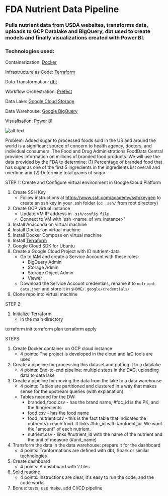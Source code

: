 # FDA Nutrient Data Pipeline
### Pulls nutrient data from USDA websites, transforms data, uploads to GCP Datalake and BigQuery, dbt used to create models and finally visualizations created with Power BI. 

### Technologies used:
Containerization: [Docker](https://www.docker.com)

Infrastructure as Code: [Terraform](https://www.terraform.io)

Data Transformation: [dbt](https://www.getdbt.com)

Workflow Orchestration: [Prefect](https://www.prefect.io)

Data Lake: [Google Cloud Storage](https://cloud.google.com/storage)

Data Warehouse: [Google BigQuery](https://cloud.google.com/bigquery)

Visualisation: [Power BI]()


![alt text](https://github.com/danielyrigney/USDA-Data-Pipeline/blob/cdf8a02ec7ddb54f4dac5368bccf630575e5374a/images/Screen%20Shot%202023-04-02%20at%2012.38.03%20AM.png "Flow Chart")

Problem: Added sugar to processed foods sold in the US and around the world is a significant source of concern to health agency, doctors, and individual consumers. The Food and Drug Administrations FoodData Central provides information on millions of branded food products. We will use the data provided by the FDA to determine: (1) Percentage of branded food that has sugar as one of the first 5 ingredients in the ingredients list overall and overtime and (2) Determine total grams of sugar 


STEP 1: Create and Configure virtual environment in Google Cloud Platform
1. Create SSH Key 
    - Follow instructions at https://www.ssh.com/academy/ssh/keygen to create an ssh key in your .ssh folder (` cd .ssh/ ` from root directory)
2. Create GCP virtual instance
    - Update VM IP address in ` .ssh/config file ` 
    - Connect to VM with 'ssh <name_of_vm_instance>' 
3. Install Anaconda on virtual machine
4. Install Docker on virtual machine 
5. Install Docker Compose on virtual machine
6. Install [Terraform](https://www.terraform.io/downloads)
7. Google Cloud SDK for Ubuntu
8. Create a Google Cloud Project with ID nutrient-data 
    - Go to IAM and create a Service Account with these roles:
        - BigQuery Admin
        - Storage Admin
        - Storage Object Admin
        - Viewer
    - Download the Service Account credentials, rename it to ` nutrient-data.json ` and store it in ` $HOME/.google/credentials/ `
7. Clone repo into virtual machine 


STEP 2:
1. Initialize Terraform
    - In the main directory 

terraform init
terraform plan
terraform apply










STEPS: 
1) Create Docker container on GCP cloud instance
    - 4 points: The project is developed in the cloud and IaC tools are used
2) Create a pipeline for processing this dataset and putting it to a datalake
    - 4 points: End-to-end pipeline: multiple steps in the DAG, uploading data to data lake
3) Create a pipeline for moving the data from the lake to a data warehouse
    - 4 points: Tables are partitioned and clustered in a way that makes sense for the upstream queries (with explanation)
    - Tables needed for the DW: 
        - branded_food.csv - has the brand name, #fdc_id is the PK, and the #ingredients 
        - food.csv - has the food name 
        - food_nutrient.csv - this is the fact table that indicates the nutrients in each food. It links #fdc_id with #nutrient_id. We want the "amount" of each nutrient. 
        - nutrient.csv - links #nutrient_id with the name of the nutrient and the unit of measure (#unit_name)
4) Transform the data in the data warehouse: prepare it for the dashboard
    - 4 points: Tranformations are defined with dbt, Spark or similar technologies
5) Create dashboard
    - 4 points: A dashboard with 2 tiles
6) Solid readme 
    - 4 points: Instructions are clear, it's easy to run the code, and the code works
7) Bonus: tests, use make, add CI/CD pipeline









